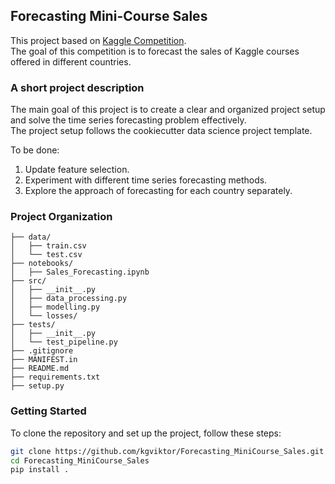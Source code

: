 ## **Forecasting Mini-Course Sales**

This project based on [Kaggle Competition](https://www.kaggle.com/competitions/playground-series-s3e19/overview).<br>
The goal of this competition is to forecast the sales of Kaggle courses offered in different countries.

### A short project description
The main goal of this project is to create a clear and organized project setup and solve the time series forecasting problem effectively.<br>
The project setup follows the cookiecutter data science project template.

To be done:
1. Update feature selection.
2. Experiment with different time series forecasting methods.
3. Explore the approach of forecasting for each country separately.

### Project Organization
```
├── data/
│   ├── train.csv
│   └── test.csv
├── notebooks/
│   ├── Sales_Forecasting.ipynb
├── src/
│   ├── __init__.py
│   ├── data_processing.py
│   ├── modelling.py
│   └── losses/
├── tests/
│   ├── __init__.py
│   └── test_pipeline.py
├── .gitignore
├── MANIFEST.in
├── README.md
├── requirements.txt
├── setup.py
```

### Getting Started

To clone the repository and set up the project, follow these steps:

```sh
git clone https://github.com/kgviktor/Forecasting_MiniCourse_Sales.git
cd Forecasting_MiniCourse_Sales
pip install .
